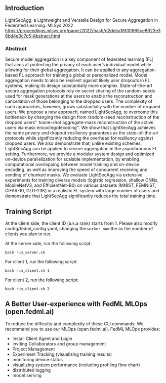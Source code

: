 ## Introduction
LightSecAgg: a Lightweight and Versatile Design for Secure Aggregation in Federated Learning. MLSys 2022
https://proceedings.mlsys.org/paper/2022/hash/d2ddea18f00665ce8623e36bd4e3c7c5-Abstract.html

### Abstract

Secure model aggregation is a key component of federated learning (FL) that aims at protecting the privacy of each user’s individual model while allowing for their global aggregation. It can be applied to any aggregation-based FL approach for training a global or personalized model. Model aggregation needs to also be resilient against likely user dropouts in FL systems, making its design substantially more complex. State-of-the-art secure aggregation protocols rely on secret sharing of the random-seeds used for mask generations at the users to enable the reconstruction and cancellation of those belonging to the dropped users. The complexity of such approaches, however, grows substantially with the number of dropped users. We propose a new approach, named LightSecAgg, to overcome this bottleneck by changing the design from random-seed reconstruction of the dropped users'' toone-shot aggregate-mask reconstruction of the active users via mask encoding/decoding''. We show that LightSecAgg achieves the same privacy and dropout-resiliency guarantees as the state-of-the-art protocols while significantly reducing the overhead for resiliency against dropped users. We also demonstrate that, unlike existing schemes, LightSecAgg can be applied to secure aggregation in the asynchronous FL setting. Furthermore, we provide a modular system design and optimized on-device parallelization for scalable implementation, by enabling computational overlapping between model training and on-device encoding, as well as improving the speed of concurrent receiving and sending of chunked masks. We evaluate LightSecAgg via extensive experiments for training diverse models (logistic regression, shallow CNNs, MobileNetV3, and EfficientNet-B0) on various datasets (MNIST, FEMNIST, CIFAR-10, GLD-23K) in a realistic FL system with large number of users and demonstrate that LightSecAgg significantly reduces the total training time.
## Training Script

At the client side, the client ID (a.k.a rank) starts from 1.
Please also modify config/fedml_config.yaml, changing the `worker_num` the as the number of clients you plan to run.

At the server side, run the following script:
```
bash run_server.sh
```

For client 1, run the following script:
```
bash run_client.sh 1
```
For client 2, run the following script:
```
bash run_client.sh 2
```

## A Better User-experience with FedML MLOps (open.fedml.ai)
To reduce the difficulty and complexity of these CLI commands. We recommend you to use our MLOps (open.fedml.ai).
FedML MLOps provides:
- Install Client Agent and Login
- Inviting Collaborators and group management
- Project Management
- Experiment Tracking (visualizing training results)
- monitoring device status
- visualizing system performance (including profiling flow chart)
- distributed logging
- model serving
